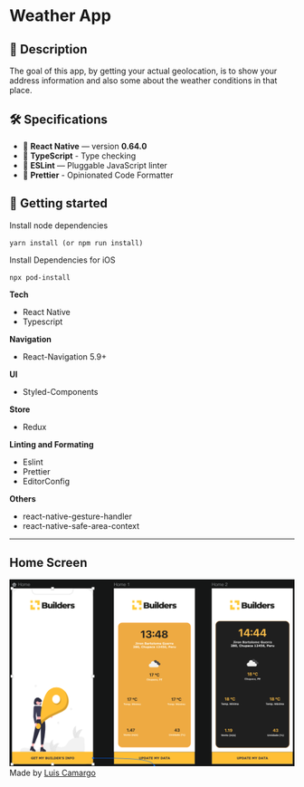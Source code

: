 # Weather App

## 📝 Description

The goal of this app, by getting your actual geolocation, is to show your address information and also some about the weather conditions in that place.

## 🛠️ Specifications

- 📱 **React Native** — version **0.64.0**
- 🎉 **TypeScript** - Type checking
- 📏 **ESLint** — Pluggable JavaScript linter
- 💖 **Prettier** - Opinionated Code Formatter

## 🚀 Getting started

Install node dependencies

```yarn
yarn install (or npm run install)
```

Install Dependencies for iOS

```
npx pod-install
```

**Tech**

- React Native
- Typescript

**Navigation**

- React-Navigation 5.9+

**UI**

- Styled-Components

**Store**

- Redux

**Linting and Formating**

- Eslint
- Prettier
- EditorConfig

**Others**

- react-native-gesture-handler
- react-native-safe-area-context

---

## Home Screen

<img src="./showcase/intro.png" >
Made by <a href="https://www.github.com/luiscamargom">Luis Camargo</a>

